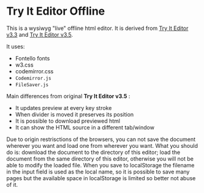 # Try It Editor Offline

This is a wysiwyg "live" offline html editor. It is derived from [Try It Editor v3.3](http://www.learningslack.com/html/tryitfb35.html?filename=tryhtml_default) and [Try It Editor v3.5](https://www.w3schools.com/html/tryit.asp?filename=tryhtml_default).

It uses:
 - Fontello fonts
 - w3.css
 - codemirror.css
 - `Codemirror.js`
 - `FileSaver.js`

Main differences from original **Try It Editor v3.5** :
 - It updates preview at every key stroke
 - When divider is moved it preserves its position
 - It is possible to download previewed html
 - It can show the HTML source in a different tab/window

Due to origin restrisctions of the browsers, you can not save the document wherever you want and load one from wherever you want. What you should do is: download the document to the directory of this editor; load the document from the same directory of this editor, otherwise you will not be able to modify the loaded file.
When you save to localStorage the filename in the input field is used as the local name, so it is possible to save many pages but the available space in localStorage is limited so better not abuse of it.